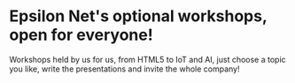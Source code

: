 # Epsilon Net's optional workshops, open for everyone!
Workshops held by us for us, from HTML5 to IoT and AI, just choose a topic you like, write the presentations and invite the whole company!
